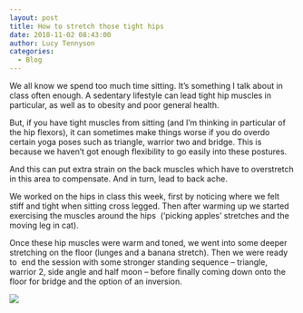 ```yaml
---
layout: post
title: How to stretch those tight hips
date: 2018-11-02 08:43:00
author: Lucy Tennyson
categories:
  - Blog
---
```


We all know we spend too much time sitting. It’s something I talk about in class often enough. A sedentary lifestyle can lead tight hip muscles in particular, as well as to obesity and poor general health.

But, if you have tight muscles from sitting (and I’m thinking in particular of the hip flexors), it can sometimes make things worse if you do overdo certain yoga poses such as triangle, warrior two and bridge. This is because we haven’t got enough flexibility to go easily into these postures.

And this can put extra strain on the back muscles which have to overstretch in this area to compensate. And in turn, lead to back ache.

We worked on the hips in class this week, first by noticing where we felt stiff and tight when sitting cross legged. Then after warming up we started exercising the muscles around the hips &nbsp;(‘picking apples’ stretches and the moving leg in cat).

Once these hip muscles were warm and toned, we went into some deeper stretching on the floor (lunges and a banana stretch). Then we were ready to &nbsp;end the session with some stronger standing sequence – triangle, warrior 2, side angle and half moon – before finally coming down onto the floor for bridge and the option of an inversion.

![](blob:https://app.cloudcannon.com/49ca1d53-ba61-e440-ac5e-1af51ac618c4)